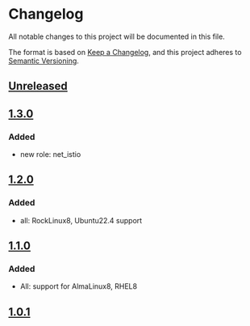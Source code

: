 # Changelog

All notable changes to this project will be documented in this file.

The format is based on [Keep a Changelog](https://keepachangelog.com/en/1.0.0/),
and this project adheres to [Semantic Versioning](https://semver.org/spec/v2.0.0.html).

## [Unreleased]

## [1.3.0]

### Added

- new role: net_istio

## [1.2.0]

### Added

- all: RockLinux8, Ubuntu22.4 support

## [1.1.0]

### Added

- All: support for AlmaLinux8, RHEL8

## [1.0.1]

[Unreleased]: https://github.com/serdigital64/aplatform64/compare/1.3.0...HEAD
[1.3.0]: https://github.com/serdigital64/aplatform64/compare/1.2.0...1.3.0
[1.2.0]: https://github.com/serdigital64/aplatform64/compare/1.1.0...1.2.0
[1.1.0]: https://github.com/serdigital64/aplatform64/compare/1.0.1...1.1.0
[1.0.1]: https://github.com/serdigital64/aplatform64/releases/tag/1.0.1

